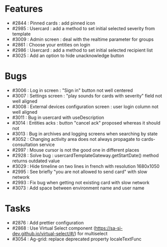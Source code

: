 # Features
* #2844 : Pinned cards : add pinned icon
* #2985 : Usercard : add a method to set initial selected severity from template
* #3009 : Admin screen : deal with the realtime parameter for groups
* #2861 : Choose your entities on login
* #2986 : Usercard : add a method to set initial selected recipient list
* #3025 : Add an option to hide unacknowledge button

# Bugs
* #3006 : Log in screen : "Sign in" button not well centered
* #3007 : Settings screen : "play sounds for cards with severity" field not well aligned
* #3008 : External devices configuration screen : user login column not well aligned
* #3011 : Bug in usercard with useDescription
* #3014 : Entities acks : button "cancel ack" proposed whereas it should not
* #3013 : Bug in archives and logging screens when searching by state
* #3052 : Changing activity area does not always propagate to cards-consultation service
* #2997 : Mouse cursor is not the good one in different places
* #2928 : Solve bug : usercardTemplateGateway.getStartDate() method returns outdated value
* #3029 : Hide timeline on two lines in french with resolution 1680x1050
* #2995 : See briefly "you are not allowed to send card" with slow network
* #2993 : Fix bug when getting not existing card with slow network
* #3073 : Add space between environment name and user name


# Tasks
* #2876 : Add prettier configuration
* #2868 : Use Virtual Select component (https://sa-si-dev.github.io/virtual-select/#/) for multiselect
*  #3054 : Ag-grid: replace deprecated property localeTextFunc

